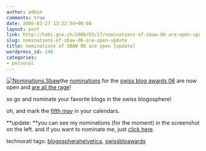 ```yaml
---
author: admin
comments: true
date: 2006-03-27 13:22:54+00:00
layout: post
link: http://habi.gna.ch/2006/03/27/nominations-of-sbaw-06-are-open-update/
slug: nominations-of-sbaw-06-are-open-update
title: nominations of SBAW 06 are open [update]
wordpress_id: 146
categories:
- personal
---
```



[![Nominations.Sbaw](http://habi.gna.ch/blog/images/nominations.sbaw-tm.jpg)](http://habi.gna.ch/blog/images/nominations.sbaw.jpg)the [nominations](http://nominations2006.swissblogawards.ch/) for the [swiss blog awards 06](http://swissblogawards.ch/) are now open and [are all the rage](http://planet.blogug.ch/search/nominations%20awards%20sbaw)!



so go and nominate your favorite blogs in the swiss blogosphere!



oh, and mark the [fifth may](http://swissblogawards.ch/award/) in your calendars.



**update: **you can see my nominations (for the moment) in the screenshot on the left. and if you want to nominate me, just [click here](http://nominations2006.swissblogawards.ch/?query=habi.gna.ch).





technorati tags: [blogospherahelvetica](http://www.technorati.com/tag/blogospherahelvetica), [swissbloawards](http://www.technorati.com/tag/swissbloawards)
